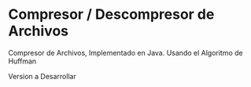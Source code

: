 Compresor / Descompresor de Archivos
========

Compresor de Archivos, Implementado en Java. Usando el Algoritmo de Huffman

Version a Desarrollar

